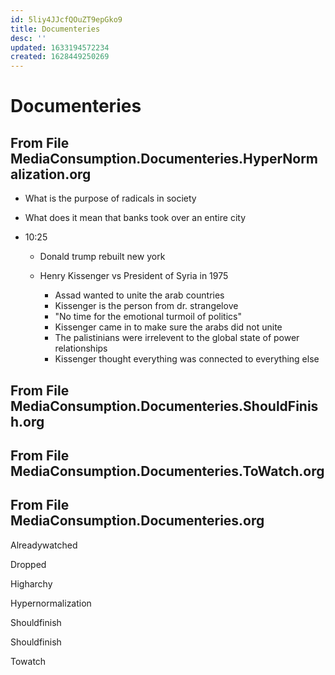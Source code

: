 ```yaml
---
id: 5liy4JJcfQOuZT9epGko9
title: Documenteries
desc: ''
updated: 1633194572234
created: 1628449250269
---
```

# Documenteries

From File MediaConsumption.Documenteries.HyperNormalization.org
---------------------------------------------------------------

*   What is the purpose of radicals in society
    
*   What does it mean that banks took over an entire city
    
*   10:25
    
    *   Donald trump rebuilt new york
        
    *   Henry Kissenger vs President of Syria in 1975
        
        *   Assad wanted to unite the arab countries
        *   Kissenger is the person from dr. strangelove
        *   "No time for the emotional turmoil of politics"
        *   Kissenger came in to make sure the arabs did not unite
        *   The palistinians were irrelevent to the global state of power relationships
        *   Kissenger thought everything was connected to everything else
        

From File MediaConsumption.Documenteries.ShouldFinish.org
---------------------------------------------------------

From File MediaConsumption.Documenteries.ToWatch.org
----------------------------------------------------

From File MediaConsumption.Documenteries.org
--------------------------------------------

Alreadywatched

Dropped

Higharchy

Hypernormalization

Shouldfinish

Shouldfinish

Towatch
